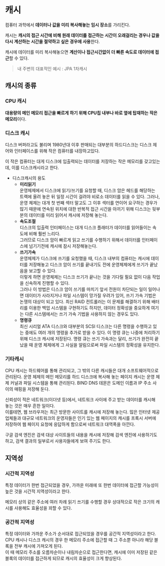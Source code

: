 # 캐시
컴퓨터 과학에서 **데이터나 값을 미리 복사해놓는 임시 장소**를 가리킨다. 

캐시는 **캐시의 접근 시간에 비해 원래 데이터를 접근하는 시간이 오래걸리는 경우나 값을 다시 계산하는 시간을 절약하고 싶은 경우에 사용**한다.  

캐시에 데이터를 미리 복사해놓으면 **계산이나 접근시간없이 더 빠른 속도로 데이터에 접근**할 수 있다.

> 내 주변의 대표적인 예시 : JPA 1차캐시

## 캐시의 종류

### CPU 캐시  
**대용량의 메인 메모리 접근을 빠르게 하기 위해 CPU칩 내부나 바로 옆에 탑재하는 작은 메모리**이다.

### 디스크 캐시  
디스크 버퍼라고도 불리며 1980년대 이후 판매되는 대부분의 하드디스크는 디스크 제어와 인터페이스를 위해 작은 컴퓨터를 내장하고있다.  

이 작은 컴퓨터는 대게 디스크에 입출력되는 데이터를 저장하는 작은 메모리를 갖고있는데, 이를 디스크캐시라고 한다.
* 디스크캐시의 용도  
    * **미리읽기**  
        운영체제에서 디스크에 읽기/쓰기를 요청할 때, 디스크 암은 헤드를 해당하는 트랙에 올려 놓은 뒤 일정 시간이 걸려야 비로소 데이터를 읽을 수 있다. 그러나, 운영 체제는 대개 첫 번째 섹터 말고도 그 이후 섹터를 연이어 요구하는 경우가 많기 때문에 연속된 위치에 대한 반복적 접근 시간을 아끼기 위해 디스크는 뒷부분의 데이터를 미리 읽어서 캐시에 저장해 놓는다.
    * **속도조절**  
        디스크의 입출력 인터페이스는 대개 디스크 플래터가 데이터를 읽어들이는 속도에 비해 훨씬 느리다.  
        그러므로 디스크 암이 빠르게 읽고 쓰기를 수행하기 위해서 데이터를 인터페이스에 넘기기전에 캐시에 잠시 저장해놓는다.
    *  **쓰기가속**  
        운영체제가 디스크에 쓰기를 요청했을 때, 디스크 내부의 컴퓨터는 캐시에 데이터를 저장해놓고 디스크 암이 쓰기를 끝내기도 전에 운영체제에게 쓰기가 끝났음을 보고할 수 있다.  
        이렇게 하면 운영체제는 디스크 쓰기가 끝나는 것을 기다릴 필요 없이 다음 작업을 신속하게 진행할 수 있다.  
        그러나 이 방법은 디스크 암이 쓰기를 마치기 앞서 전원이 차단되는 일이 일어나면 데이터가 사라지거나 파일 시스템이 망가질 우려가 있어, 쓰기 가속 기법은 논쟁의 대상이 되고 있다. 최신 RAID 컨트롤러는 이 문제를 해결하기 위해 배터리를 이용한 백업 시스템을 구현하기도 하지만, 데이터 정확성을 중요하게 여기는 다른 시스템에서는 쓰기 가속 기법을 사용하지 않는 경우도 있다.
    * **명령큐**  
    최신 시리얼 ATA 디스크와 대부분의 SCSI 디스크는 다른 명령을 수행하고 있는 중에도 여러 개의 명령을 추가로 받을 수 있다. 이 명령 큐는 나중에 처리하기 위해 디스크 캐시에 저장된다. 명령 큐는 쓰기 가속과는 달리, 쓰기가 완전히 끝났을 때 운영 체제에게 그 사실을 알림으로써 파일 시스템의 정확성을 유지한다.

### 기타캐시
CPU 캐시는 하드웨어를 통해 관리되고, 그 밖의 다른 캐시들은 대개 소프트웨어적으로 관리된다. 운영 체제의 메인 메모리를 하드 디스크에 복사해 놓는 페이지 캐시는 운영 체제 커널과 파일 시스템을 통해 관리된다. BIND DNS 데몬은 도메인 이름과 IP 주소 사이의 매핑을 저장해 둔다.

신뢰성이 적은 네트워크(이더넷 등)에서, 네트워크 사이에 주고 받는 데이터를 캐시해 놓는 것은 매우 흔한 일이다.   
이를테면, 웹 브라우저는 최근 방문한 사이트를 캐시에 저장해 놓는다. 많은 인터넷 제공업체들과 대규모 네트워크의 운영자들은 인기 있는 웹 페이지의 캐시를 프록시 서버에 저장하여 웹 페이지 요청에 응답하게 함으로써 네트워크 대역폭을 아낀다.

구글 검색 엔진은 검색 대상 사이트들의 내용을 캐시에 저장해 검색 엔진에 사용하기도 하고, 검색 결과의 일부로서 사용자들에게 보여 주기도 한다.

## 지역성

### 시간적 지역성
특정 데이터가 한번 접근되었을 경우, 가까운 미래에 또 한번 데이터에 접근할 가능성이 높은 것을 시간적 지역성이라고 한다.

메모리 상의 같은 주소에 여러 차례 읽기 쓰기를 수행할 경우 상대적으로 작은 크기의 캐시를 사용해도 효율성을 꾀할 수 있다.

### 공간적 지역성
특정 데이터와 가까운 주소가 순서대로 접근되었을 경우를 공간적 지역성이라고 한다.  
CPU 캐시나 디스크 캐시의 경우 한 메모리 주소에 접근할 때 그 주소뿐 아니라 해당 블록을 전부 캐시에 가져오게 된다.  
이 때 메모리 주소를 오름차순이나 내림차순으로 접근한다면, 캐시에 이미 저장된 같은 블록의 데이터를 접근하게 되므로 캐시의 효율성이 크게 향상된다.
